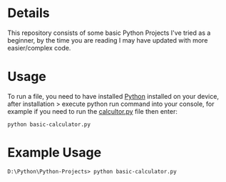 Details
=======

This repository consists of some basic Python Projects I've tried as a beginner, by the time you are reading I may have updated with more easier/complex code.

Usage
=====

To run a file, you need to have installed [Python](https://www.python.org/downloads/) installed on your device, after installation > execute python run command into your console, for example if you need to run the [calcultor.py](https://github.com/mikatrow/Python-Projects/blob/main/basic-calculator.py) file then enter: 
```console
python basic-calculator.py
```

Example Usage
=============
```console
D:\Python\Python-Projects> python basic-calculator.py
```
